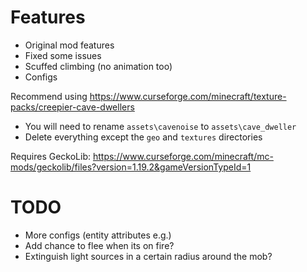 # Features
* Original mod features
* Fixed some issues
* Scuffed climbing (no animation too)
* Configs

Recommend using https://www.curseforge.com/minecraft/texture-packs/creepier-cave-dwellers
* You will need to rename `assets\cavenoise` to `assets\cave_dweller`
* Delete everything except the `geo` and `textures` directories

Requires GeckoLib: https://www.curseforge.com/minecraft/mc-mods/geckolib/files?version=1.19.2&gameVersionTypeId=1

# TODO
* More configs (entity attributes e.g.)
* Add chance to flee when its on fire?
* Extinguish light sources in a certain radius around the mob?
